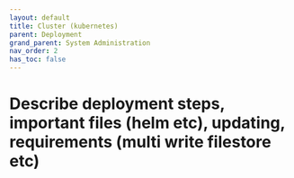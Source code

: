 ```yaml
---
layout: default
title: Cluster (kubernetes)
parent: Deployment
grand_parent: System Administration
nav_order: 2
has_toc: false
---
```


# Describe deployment steps, important files (helm etc), updating, requirements (multi write filestore etc)
